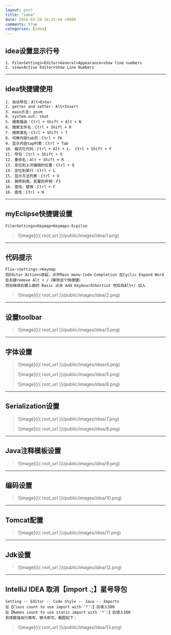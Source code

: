 ```yaml
---
layout: post
title: "idea"
date: 2018-03-29 16:15:04 +0800
comments: true
categories: [idea]
---
```



idea设置显示行号
------------------------

```
1. File>Settings>Editor>General>Appearance>show line numbers
2. view>Active Editor>Show Line Numbers
```

***

idea快捷键使用
------------------------

```
1. 自动导包：Alt+Enter
2. getter and setter: Alt+Insert
3. main方法: psvm
4. system.out: sout
5. 搜索路由：Ctrl + Shift + Alt + N
6. 搜索文件名：Ctrl + Shift + R
7. 搜索类名：Ctrl + Shift + T
8. 切换内部tab页：Ctrl + F6
9. 显示内容tap列表：Ctrl + Tab
10. 格式化代码：Ctrl + Alt + L、 Ctrl + Shift + F
11. 导包：Ctrl + Shift + O
12. 重命名：Alt + Shift + R
13. 定位到上次编辑的位置：Ctrl + Q
14. 定位到某行：Ctrl + L
15. 显示方法列表：Ctrl + O
16. 跳转到类、变量的声明：F3
16. 查找、替换：Ctrl + F
16. 查找：Ctrl + H
```

***

myEclipse快捷键设置
---------------------------

```
File>Settings>Keymap>Keymaps-Ecpilse
```
> ![image]({{ root_url }}/public/images/idea/1.png)


***

代码提示
-----------------------

```
Flie->Settings->Keymap
将Editor Actions收起，点开Main menu-Code-Completion 在Cyclic Expand Word处右键remove Alt + /（移除这个快捷键）
然后继续右键上面的 Basic 点击 Add KeyboardShortcut 然后将Alt+/ 加入
```
> ![image]({{ root_url }}/public/images/idea/2.png)

***

设置toolbar
-----------------------

> ![image]({{ root_url }}/public/images/idea/3.png)

***

字体设置
---------------------

> ![image]({{ root_url }}/public/images/idea/4.png)
>
> ![image]({{ root_url }}/public/images/idea/5.png)
>
> ![image]({{ root_url }}/public/images/idea/6.png)

***

Serialization设置
--------------------------

> ![image]({{ root_url }}/public/images/idea/7.png)
>
> ![image]({{ root_url }}/public/images/idea/8.png)

***

Java注释模板设置
--------------------------

> ![image]({{ root_url }}/public/images/idea/9.png)

***

编码设置
--------------------------

> ![image]({{ root_url }}/public/images/idea/10.png)

***

Tomcat配置
--------------------------

> ![image]({{ root_url }}/public/images/idea/11.png)

***

Jdk设置
--------------------------

> ![image]({{ root_url }}/public/images/idea/12.png)

***

__IntelliJ IDEA 取消【import .;】星号导包__
--------------------------

```
Setting -- Editor -- Code Style -- Java -- Imports
在【Class count to use import with '*':】后填入500
在【Names count to use static import with '*':】后填入500
具体数值自行填写，够大即可，截图如下：
```
> ![image]({{ root_url }}/public/images/idea/13.png)

